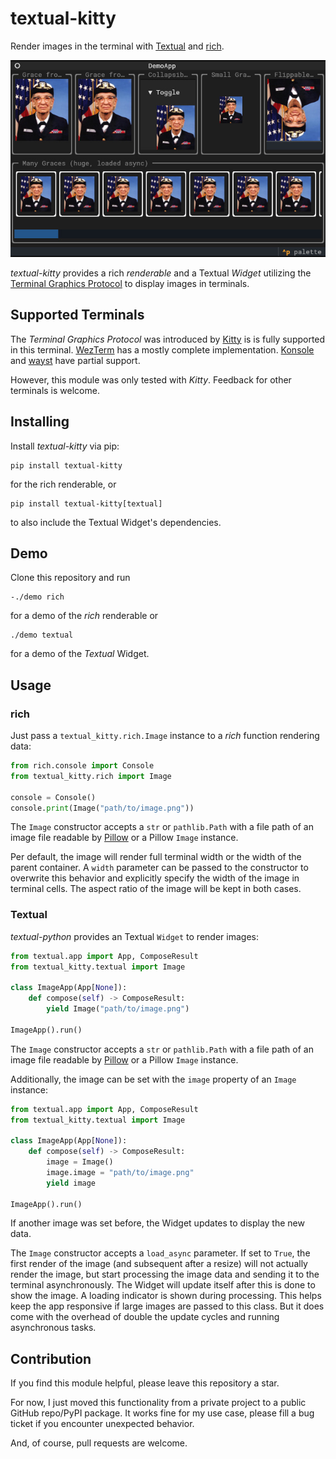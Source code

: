 # textual-kitty

Render images in the terminal with [Textual](https://www.textualize.io/) and [rich](https://github.com/Textualize/rich).

![Demo App](./demo.jpg)

_textual-kitty_ provides a rich _renderable_ and a Textual _Widget_ utilizing the [Terminal Graphics Protocol](https://sw.kovidgoyal.net/kitty/graphics-protocol/) to display images in terminals. 

## Supported Terminals

The _Terminal Graphics Protocol_ was introduced by [Kitty](https://sw.kovidgoyal.net/kitty/) is is fully supported in this terminal.
[WezTerm](https://wezfurlong.org/wezterm/index.html) has a mostly complete implementation. [Konsole](https://konsole.kde.org/) and [wayst](https://github.com/91861/wayst) have partial support.

However, this module was only tested with _Kitty_. Feedback for other terminals is welcome.

## Installing

Install _textual-kitty_ via pip:

```
pip install textual-kitty
```

for the rich renderable, or

```
pip install textual-kitty[textual]
```

to also include the Textual Widget's dependencies.

## Demo

Clone this repository and run

```
-./demo rich
```

for a demo of the _rich_ renderable or

```
./demo textual
```

for a demo of the _Textual_ Widget.

## Usage

### rich

Just pass a `textual_kitty.rich.Image` instance to a _rich_ function rendering data:

```python
from rich.console import Console
from textual_kitty.rich import Image

console = Console()
console.print(Image("path/to/image.png"))
```

The `Image` constructor accepts a `str` or `pathlib.Path` with a file path of an image file readable by [Pillow](https://python-pillow.org/) or a Pillow `Image` instance.

Per default, the image will render full terminal width or the width of the parent container. A `width` parameter can be passed to the constructor to overwrite this behavior and explicitly specify the width of the image in terminal cells.
The aspect ratio of the image will be kept in both cases. 

### Textual

_textual-python_ provides an Textual `Widget` to render images:

```python
from textual.app import App, ComposeResult
from textual_kitty.textual import Image

class ImageApp(App[None]):
    def compose(self) -> ComposeResult:
        yield Image("path/to/image.png")

ImageApp().run()
```

The `Image` constructor accepts a `str` or `pathlib.Path` with a file path of an image file readable by [Pillow](https://python-pillow.org/) or a Pillow `Image` instance.

Additionally, the image can be set with the `image` property of an `Image` instance:

```python
from textual.app import App, ComposeResult
from textual_kitty.textual import Image

class ImageApp(App[None]):
    def compose(self) -> ComposeResult:
        image = Image()
        image.image = "path/to/image.png"
        yield image

ImageApp().run()
```

If another image was set before, the Widget updates to display the new data.

The `Image` constructor accepts a `load_async` parameter. If set to `True`, the first render of the image (and subsequent after a resize) will not actually render the image, but start processing the image data and sending it to the terminal asynchronously. The Widget will update itself after this is done to show the image. A loading indicator is shown during processing. This helps keep the app responsive if large images are passed to this class.
But it does come with the overhead of double the update cycles and running asynchronous tasks.

## Contribution

If you find this module helpful, please leave this repository a star.

For now, I just moved this functionality from a private project to a public GitHub repo/PyPI package. It works fine for my use case, please fill a bug ticket if you encounter unexpected behavior.

And, of course, pull requests are welcome.
